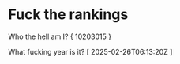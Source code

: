 # Fuck the rankings

Who the hell am I?
{ 10203015 }

What fucking year is it?
[ 2025-02-26T06:13:20Z ]
